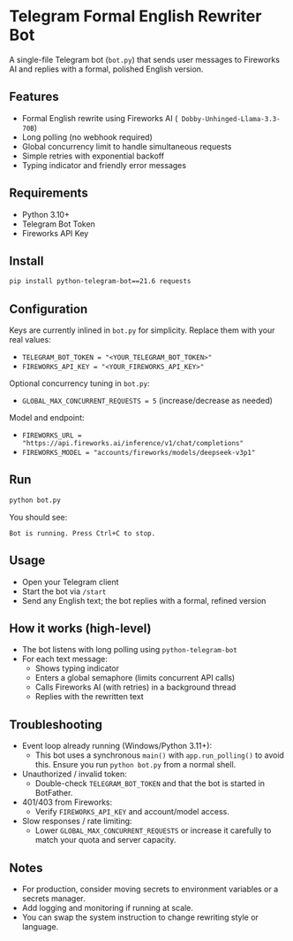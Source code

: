 # Telegram Formal English Rewriter Bot

A single-file Telegram bot (`bot.py`) that sends user messages to Fireworks AI and replies with a formal, polished English version.

## Features
- Formal English rewrite using Fireworks AI (`
Dobby-Unhinged-Llama-3.3-70B`)
- Long polling (no webhook required)
- Global concurrency limit to handle simultaneous requests
- Simple retries with exponential backoff
- Typing indicator and friendly error messages

## Requirements
- Python 3.10+
- Telegram Bot Token
- Fireworks API Key

## Install
```bash
pip install python-telegram-bot==21.6 requests
```

## Configuration
Keys are currently inlined in `bot.py` for simplicity. Replace them with your real values:
- `TELEGRAM_BOT_TOKEN = "<YOUR_TELEGRAM_BOT_TOKEN>"`
- `FIREWORKS_API_KEY = "<YOUR_FIREWORKS_API_KEY>"`

Optional concurrency tuning in `bot.py`:
- `GLOBAL_MAX_CONCURRENT_REQUESTS = 5` (increase/decrease as needed)

Model and endpoint:
- `FIREWORKS_URL = "https://api.fireworks.ai/inference/v1/chat/completions"`
- `FIREWORKS_MODEL = "accounts/fireworks/models/deepseek-v3p1"`

## Run
```bash
python bot.py
```
You should see:
```
Bot is running. Press Ctrl+C to stop.
```

## Usage
- Open your Telegram client
- Start the bot via `/start`
- Send any English text; the bot replies with a formal, refined version

## How it works (high-level)
- The bot listens with long polling using `python-telegram-bot`
- For each text message:
  - Shows typing indicator
  - Enters a global semaphore (limits concurrent API calls)
  - Calls Fireworks AI (with retries) in a background thread
  - Replies with the rewritten text

## Troubleshooting
- Event loop already running (Windows/Python 3.11+):
  - This bot uses a synchronous `main()` with `app.run_polling()` to avoid this. Ensure you run `python bot.py` from a normal shell.
- Unauthorized / invalid token:
  - Double-check `TELEGRAM_BOT_TOKEN` and that the bot is started in BotFather.
- 401/403 from Fireworks:
  - Verify `FIREWORKS_API_KEY` and account/model access.
- Slow responses / rate limiting:
  - Lower `GLOBAL_MAX_CONCURRENT_REQUESTS` or increase it carefully to match your quota and server capacity.

## Notes
- For production, consider moving secrets to environment variables or a secrets manager.
- Add logging and monitoring if running at scale.
- You can swap the system instruction to change rewriting style or language.

